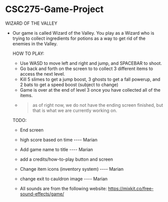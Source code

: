 # CSC275-Game-Project
WIZARD OF THE VALLEY

- Our game is called Wizard of the Valley. You play as a Wizard who is trying to collect ingredients for potions
  as a way to get rid of the enemies in the Valley.
  
  HOW TO PLAY:
  - Use WASD to move left and right and jump, and SPACEBAR to shoot.
  - Go back and forth on the screen to to collect 3 different items to access the next level.
  - Kill 5 slimes to get a jump boost, 3 ghosts to get a fall powerup, and 2 bats to get a speed boost (subject to change)
  - Game is over at the end of level 3 once you have collected all of the items.
   - > as of right now, we do not have the ending screen finished, but that is what we are currently working on.
   
   TODO:
   
   - End screen
   - high score based on time                      ---- Marian
   - Add game name to title                        ---- Marian
   - add a credits/how-to-play button and screen
   - Change item icons (inventory system)          ---- Marian
   - change exit to cauldron image                 ---- Marian
   
   
   - All sounds are from the following website: https://mixkit.co/free-sound-effects/game/

